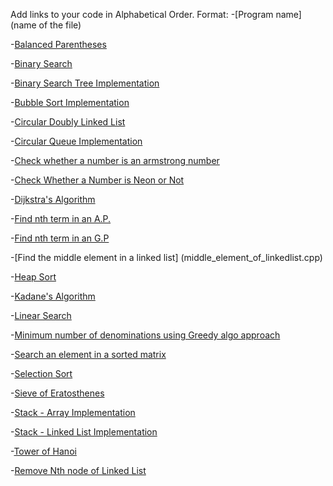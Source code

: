 Add links to your code in Alphabetical Order.
Format: 
-[Program name](name of the file)

-[Balanced Parentheses](balance_paranthesis.cpp)

-[Binary Search](BinarySearch.cpp)

-[Binary Search Tree Implementation](BinarySearchTree.cpp)

-[Bubble Sort Implementation](BubbleSort.cpp)

-[Circular Doubly Linked List](Circular_Doubly_Linked_List.cpp)

-[Circular Queue Implementation](Circular_Queue_Cpp.cpp)

-[Check whether a number is an armstrong number](Check_Armstrong_Number.cpp)

-[Check Whether a Number is Neon or Not](NeonNumber.cpp)

-[Dijkstra's Algorithm](Dijkstra.cpp)

-[Find nth term in an A.P.](nth_term_ap.cpp)

-[Find nth term in an G.P](nth-term-gp.cpp)

-[Find the middle element in a linked list] (middle_element_of_linkedlist.cpp)

-[Heap Sort](heap_sort.cpp)

-[Kadane's Algorithm](KadaneAlgo.cpp)

-[Linear Search](linear_search.cpp)

-[Minimum number of denominations using Greedy algo approach](MinDenominations_GreedyAlgo.cpp)

-[Search an element in a sorted matrix](Search_Sorted_Matrix.cpp)

-[Selection Sort](selection_sort.cpp)

-[Sieve of Eratosthenes](sieve_of_eratosthenes.cpp)

-[Stack - Array Implementation](stackByArray.cpp)

-[Stack - Linked List Implementation](stackByLinkedList.cpp)

-[Tower of Hanoi](TowerOfHanoi.cpp)

-[Remove Nth node of Linked List](Remove_Nth_node_of_Linked_List.cpp)


